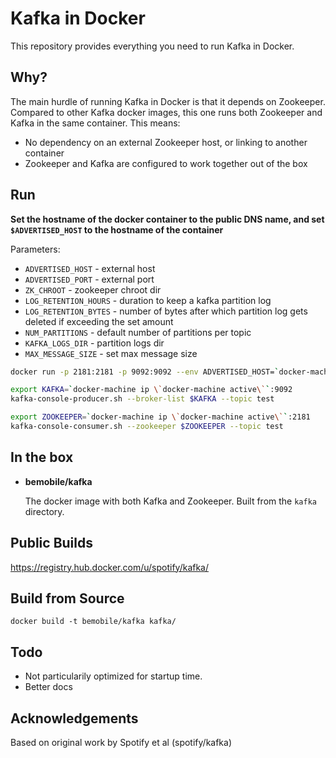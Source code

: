 Kafka in Docker
===

This repository provides everything you need to run Kafka in Docker.

Why?
---
The main hurdle of running Kafka in Docker is that it depends on Zookeeper.
Compared to other Kafka docker images, this one runs both Zookeeper and Kafka
in the same container. This means:

* No dependency on an external Zookeeper host, or linking to another container
* Zookeeper and Kafka are configured to work together out of the box

Run
---

**Set the hostname of the docker container to the public DNS name, and set `$ADVERTISED_HOST` to the hostname of the container**

Parameters:
* `ADVERTISED_HOST` - external host 
* `ADVERTISED_PORT` - external port
* `ZK_CHROOT` - zookeeper chroot dir
* `LOG_RETENTION_HOURS` - duration to keep a kafka partition log
* `LOG_RETENTION_BYTES` - number of bytes after which partition log gets deleted if exceeding the set amount
* `NUM_PARTITIONS` - default number of partitions per topic
* `KAFKA_LOGS_DIR` - partition logs dir
* `MAX_MESSAGE_SIZE` - set max message size

```bash
docker run -p 2181:2181 -p 9092:9092 --env ADVERTISED_HOST=`docker-machine ip \`docker-machine active\`` --env ADVERTISED_PORT=9092 bemobile/kafka
```

```bash
export KAFKA=`docker-machine ip \`docker-machine active\``:9092
kafka-console-producer.sh --broker-list $KAFKA --topic test
```

```bash
export ZOOKEEPER=`docker-machine ip \`docker-machine active\``:2181
kafka-console-consumer.sh --zookeeper $ZOOKEEPER --topic test
```

In the box
---
* **bemobile/kafka**

  The docker image with both Kafka and Zookeeper. Built from the `kafka`
  directory.


Public Builds
---

https://registry.hub.docker.com/u/spotify/kafka/

Build from Source
---

    docker build -t bemobile/kafka kafka/

Todo
---

* Not particularily optimized for startup time.
* Better docs


Acknowledgements
---

Based on original work by Spotify et al (spotify/kafka)
